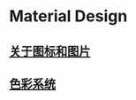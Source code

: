 # Material Design

## [关于图标和图片](https://github.com/geekist/developer_guide/blob/main/android/design/design.md)

## [色彩系统](https://github.com/geekist/developer_guide/blob/main/android/design/Color.md)
